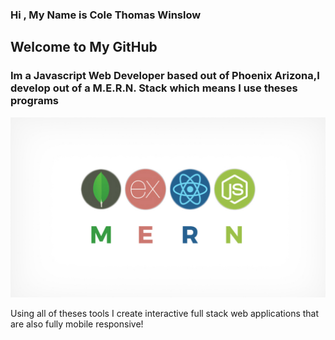 ### Hi , My Name is Cole Thomas Winslow

## Welcome to My GitHub
<h3>Im a Javascript Web Developer based out of Phoenix Arizona,I develop out of a M.E.R.N. Stack which means I use theses programs</h3>


![Mern](Mern.jpeg)



<p>Using all of theses tools I create interactive full stack web applications that are also fully mobile responsive!</p>
